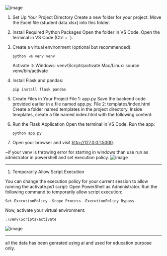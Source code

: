 ![image](https://github.com/user-attachments/assets/0da3d42b-341a-4339-b7ac-ee0fe74934f3)




1. Set Up Your Project Directory
    Create a new folder for your project.
    Move the Excel file (student data.xlsx) into this folder.


2. Install Required Python Packages
    Open the folder in VS Code.
    Open the terminal in VS Code (Ctrl + `).

   
4. Create a virtual environment (optional but recommended):
   ```
   python -m venv venv
   ```
   Activate it:
    Windows: venv\\Scripts\\activate
    Mac/Linux: source venv/bin/activate

   
6. Install Flask and pandas:
   ```
   pip install flask pandas
   ```


5. Create Files in Your Project
File 1: app.py
     Save the backend code provided earlier in a file named app.py.
File 2: templates/index.html
     Create a folder named templates in the project directory.
     Inside templates, create a file named index.html with the following content:


 6. Run the Flask Application
    Open the terminal in VS Code.
    Run the app:
    ```
    python app.py
    ```


7.  Open your browser and visit http://127.0.0.1:5000.

   ~if your venv is throwing error for starting in windows than use run as admistrator in powershell and set execution policy.
   ![image](https://github.com/user-attachments/assets/7fad5dbd-8b67-4835-bea9-fd35acff0b04)
___
   1. Temporarily Allow Script Execution

You can change the execution policy for your current session to allow running the activate.ps1 script:
    Open PowerShell as Administrator.
    Run the following command to temporarily allow script execution:
```
Set-ExecutionPolicy -Scope Process -ExecutionPolicy Bypass
```
Now, activate your virtual environment:
```
.\venv\Scripts\activate
```
![image](https://github.com/user-attachments/assets/4af28d42-874f-47a3-ad50-efaa7d60acf9)

___
all the data has been genrated using ai and used for education purpose only.
